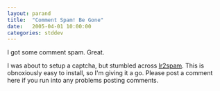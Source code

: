 ```yaml
---
layout: parand
title:  "Comment Spam! Be Gone"
date:   2005-04-01 10:00:00
categories: stddev
---
```

I got some comment spam. Great. 

I was about to setup a captcha, but stumbled across [lr2spam](/web/20120202203240/http://lr2.com/plugins/lr2spam/). This is obnoxiously easy to install, so I'm giving it a go. Please post a comment here if you run into any problems posting comments.
